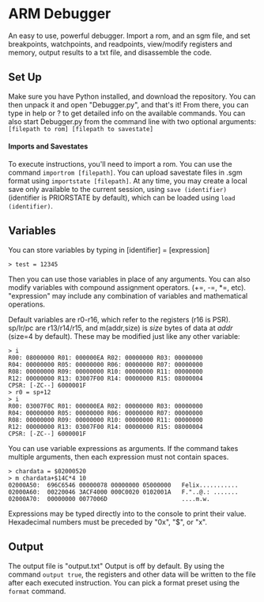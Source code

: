 # ARM Debugger
An easy to use, powerful debugger.  Import a rom, and an sgm file, and set breakpoints, watchpoints, and readpoints, view/modify registers and memory, output results to a txt file, and disassemble the code.

## Set Up
Make sure you have Python installed, and download the repository.  You can then unpack it and open "Debugger.py", and that's it!
From there, you can type in help or ? to get detailed info on the available commands.
You can also start Debugger.py from the command line with two optional arguments: `[filepath to rom] [filepath to savestate]`

#### Imports and Savestates
To execute instructions, you'll need to import a rom.  You can use the command `importrom [filepath]`.  You can upload savestate files in .sgm format using `importstate [filepath]`.  At any time, you may create a local save only available to the current session, using `save (identifier)` (identifier is PRIORSTATE by default), which can be loaded using `load (identifier)`.

## Variables
You can store variables by typing in [identifier] = [expression]
```
> test = 12345
```
Then you can use those variables in place of any arguments.  You can also modify variables with compound assignment operators. (+=, -=, \*=, etc).  "expression" may include any combination of variables and mathematical operations.

Default variables are r0-r16, which refer to the registers (r16 is PSR).  sp/lr/pc are r13/r14/r15, and m(addr,size) is *size* bytes of data at *addr* (size=4 by default).  These may be modified just like any other variable:
```
> i
R00: 08000000 R01: 000000EA R02: 00000000 R03: 00000000
R04: 00000000 R05: 00000000 R06: 00000000 R07: 00000000
R08: 00000000 R09: 00000000 R10: 00000000 R11: 00000000
R12: 00000000 R13: 03007F00 R14: 00000000 R15: 08000004
CPSR: [-ZC--] 6000001F
> r0 = sp+12
> i
R00: 03007F0C R01: 000000EA R02: 00000000 R03: 00000000
R04: 00000000 R05: 00000000 R06: 00000000 R07: 00000000
R08: 00000000 R09: 00000000 R10: 00000000 R11: 00000000
R12: 00000000 R13: 03007F00 R14: 00000000 R15: 08000004
CPSR: [-ZC--] 6000001F
```
You can use variable expressions as arguments.  If the command takes multiple arguments, then each expression must not contain spaces.
```
> chardata = $02000520
> m chardata+$14C*4 10
02000A50:  696C6546 00000078 00000000 05000000   Felix...........
02000A60:  00220046 3ACF4000 000C0020 0102001A   F."..@.: .......
02000A70:  00000000 0077006D                     ....m.w.
```
Expressions may be typed directly into to the console to print their value.  Hexadecimal numbers must be preceded by "0x", "$", or "x".

## Output
The output file is "output.txt"
Output is off by default.  By using the command `output true`, the registers and other data will be written to the file after each executed instruction.  You can pick a format preset using the `format` command.

